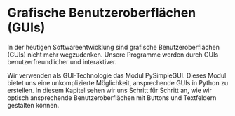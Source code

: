 # Grafische Benutzeroberflächen (GUIs)

In der heutigen Softwareentwicklung sind grafische Benutzeroberflächen (GUIs)
nicht mehr wegzudenken.
Unsere Programme werden durch GUIs benutzerfreundlicher und interaktiver.

Wir verwenden als GUI-Technologie das Modul PySimpleGUI.
Dieses Modul bietet uns eine unkomplizierte Möglichkeit,
ansprechende GUIs in Python zu erstellen.
In diesem Kapitel sehen wir uns Schritt für Schritt an, wie
wir optisch ansprechende Benutzeroberflächen mit Buttons und Textfeldern
gestalten können.